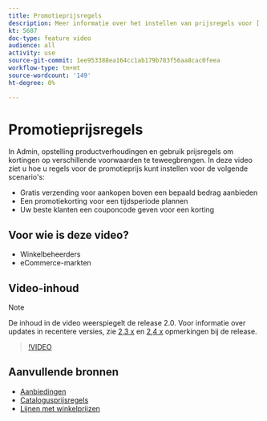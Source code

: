 ```yaml
---
title: Promotieprijsregels
description: Meer informatie over het instellen van prijsregels voor [!DNL Commerce] winkelbevorderingen voor drie algemene scenario's.
kt: 5607
doc-type: feature video
audience: all
activity: use
source-git-commit: 1ee953388ea164cc1ab179b783f56aa8cac0feea
workflow-type: tm+mt
source-wordcount: '149'
ht-degree: 0%

---
```



# Promotieprijsregels

In Admin, opstelling productverhoudingen en gebruik prijsregels om kortingen op verschillende voorwaarden te teweegbrengen. In deze video ziet u hoe u regels voor de promotieprijs kunt instellen voor de volgende scenario&#39;s:

- Gratis verzending voor aankopen boven een bepaald bedrag aanbieden
- Een promotiekorting voor een tijdsperiode plannen
- Uw beste klanten een couponcode geven voor een korting

## Voor wie is deze video?

- Winkelbeheerders
- eCommerce-markten

## Video-inhoud

>[!NOTE]
>
>De inhoud in de video weerspiegelt de release 2.0. Voor informatie over updates in recentere versies, zie [2,3 x](https://devdocs.magento.com/guides/v2.3/release-notes/bk-release-notes.html) en [2,4 x](https://devdocs.magento.com/guides/v2.4/release-notes/bk-release-notes.html) opmerkingen bij de release.

>[!VIDEO](https://video.tv.adobe.com/v/35773?quality=12&learn=on)

## Aanvullende bronnen

- [Aanbiedingen](https://docs.magento.com/user-guide/marketing/promotions.html)
- [Catalogusprijsregels](https://docs.magento.com/user-guide/marketing/price-rules-catalog.html)
- [Lijnen met winkelprijzen](https://docs.magento.com/user-guide/marketing/price-rules-cart.html)

